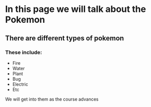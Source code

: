 # In this page we will talk about the Pokemon
## There are different types of pokemon
### These include:
* Fire
* Water
* Plant
* Bug
* Electric
* Etc

We will get into them as the course advances
